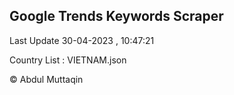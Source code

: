 

## Google Trends Keywords Scraper 
 
Last Update 30-04-2023 , 10:47:21

Country List :
VIETNAM.json



© Abdul Muttaqin 

